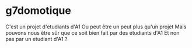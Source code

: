 # g7domotique
C'est un projet d'etudiants d'A1
Ou peut être un peut plus qu'un projet
Mais pouvons nous être sûr que ce soit bien fait par des étudiants d'A1
Et non pas par un etudiant d'A1 ?

